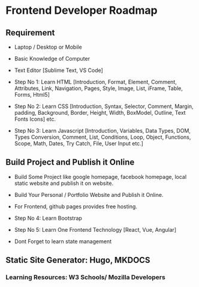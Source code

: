 # Frontend Developer Roadmap

## Requirement
- Laptop / Desktop or Mobile
- Basic Knowledge of Computer 
- Text Editor [Sublime Text, VS Code]

- Step No 1: Learn HTML [Introduction, Format, Element, Comment, Attributes, Link, Navigation, Pages, Style, Image, List, iFrame, Table, Forms, Html5]
- Step No 2: Learn CSS [Introduction, Syntax, Selector, Comment, Margin, padding, Background, Border, Height, Width, BoxModel, Outline, Text Fonts Icons] etc.
- Step No 3: Learn Javascript  [Introduction, Variables, Data Types, DOM, Types Conversion, Comment, List, Conditions, Loop, Object, Functions, Scope, Math, Dates, Try Catch, File, User Input etc.]


## Build Project and Publish it Online
- Build Some Project like google homepage, facebook homepage, local static website and publish it on website.
- Build Your Personal / Portfolio Website and Publish it Online.
- For Frontend, github pages provides free hosting.

- Step No 4: Learn Bootstrap
- Step No 5: Learn One Frontend Technology [React, Vue, Angular] 
* Dont Forget to learn state management 

## Static Site Generator: Hugo, MKDOCS 

### Learning Resources: W3 Schools/ Mozilla Developers




